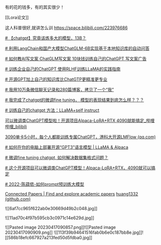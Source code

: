 有的花的钱多，有的其实很少！

[[Lora论文]]

这人科普很好,就讲怎么训
https://space.bilibili.com/223976686

[# 【chatgpt】究竟该炼多大的模型，13B？](https://www.bilibili.com/video/BV1Ao4y1n7q8/?-Arouter=story&buvid=Z04E510301E2317E4258B86E9DE3EE9C4D01&is_story_h5=false&mid=VWzcmGUtEsG3cu5l2eCFlg%3D%3D&p=1&plat_id=163&share_from=ugc&share_medium=iphone&share_plat=ios&share_session_id=5A1C817F-D04D-41C4-B942-02CC11336B24&share_source=WEIXIN&share_tag=s_i&timestamp=1681689127&unique_k=PshqPHo&up_id=223976686)

[# 利用LangChain和国产大模型ChatGLM-6B实现基于本地知识库的自动问答](https://www.bilibili.com/video/BV1So4y1L7Hb/?-Arouter=story&buvid=Z04E510301E2317E4258B86E9DE3EE9C4D01&is_story_h5=false&mid=VWzcmGUtEsG3cu5l2eCFlg%3D%3D&p=1&plat_id=163&share_from=ugc&share_medium=iphone&share_plat=ios&share_session_id=2F328C34-A1EF-48FF-8FAB-3DD4B364C4E5&share_source=WEIXIN&share_tag=s_i&timestamp=1681649257&unique_k=9meYo20&up_id=438539054)

[# 如何教AI写文案 ChatGLM写文案 10块钱训练自己的ChatGPT 写文案广告](https://www.bilibili.com/video/BV1gm4y167Ka/?-Arouter=story&buvid=Z04E510301E2317E4258B86E9DE3EE9C4D01&is_story_h5=false&mid=VWzcmGUtEsG3cu5l2eCFlg%3D%3D&p=1&plat_id=163&share_from=ugc&share_medium=iphone&share_plat=ios&share_session_id=EEB3428D-9DF6-498F-BED7-CE2A216ADB75&share_source=WEIXIN&share_tag=s_i&timestamp=1681391138&unique_k=KNftIRW&up_id=2031846058)

[# 训练企业自己的ChatGPT 使用RLHF训练LLaMA的实践指南](https://www.bilibili.com/video/BV1jT411W7Gr/?-Arouter=story&buvid=Z04E510301E2317E4258B86E9DE3EE9C4D01&is_story_h5=false&mid=VWzcmGUtEsG3cu5l2eCFlg%3D%3D&p=1&plat_id=163&share_from=ugc&share_medium=iphone&share_plat=ios&share_session_id=6F60FDDC-DECA-410C-A06A-2EA25B6351B5&share_source=WEIXIN&share_tag=s_i&timestamp=1681390238&unique_k=4xIVm6t&up_id=478674499)

[# 开源GPT加上自己的知识库比ChatGTP更精准更专业](https://www.bilibili.com/video/BV19o4y1J7mL/?-Arouter=story&buvid=Z04E510301E2317E4258B86E9DE3EE9C4D01&is_story_h5=false&mid=VWzcmGUtEsG3cu5l2eCFlg%3D%3D&p=1&plat_id=163&share_from=ugc&share_medium=iphone&share_plat=ios&share_session_id=13BBFD1D-93DF-4FA7-96C8-2EB079425C8F&share_source=WEIXIN&share_tag=s_i&timestamp=1681228323&unique_k=OqicU2i&up_id=40018594)

[# 我用10万条微信聊天记录和280篇博客，拷贝了一个“我”](https://mp.weixin.qq.com/s/2R49E3jnOWgi4QmhrilwqA)

[# 我完成了chatgpt的微调fine tuning， 模型的表现结果到底怎么样？？？](https://www.bilibili.com/video/BV1rL411U7uY/?-Arouter=story&buvid=Z04E510301E2317E4258B86E9DE3EE9C4D01&is_story_h5=false&mid=VWzcmGUtEsG3cu5l2eCFlg%3D%3D&p=1&plat_id=163&share_from=ugc&share_medium=iphone&share_plat=ios&share_session_id=42CD90B8-2B9F-4127-87FB-AC679F95F0B3&share_source=WEIXIN&share_tag=s_i&timestamp=1680826435&unique_k=DjMafRJ&up_id=267440912)

[# 训练自己的chatgpt 方法：LLaMA+self instruct](https://www.bilibili.com/video/BV1vv4y1V7BC/?-Arouter=story&buvid=Z04E510301E2317E4258B86E9DE3EE9C4D01&is_story_h5=false&mid=VWzcmGUtEsG3cu5l2eCFlg%3D%3D&p=1&plat_id=163&share_from=ugc&share_medium=iphone&share_plat=ios&share_session_id=FD5BFA4D-A9F4-445D-9AF4-B4DFF9325D2B&share_source=WEIXIN&share_tag=s_i&timestamp=1680503638&unique_k=Kn4ubbV&up_id=1221700040)

[可以微调类ChatGPT模型啦！开源项目Alpaca-LoRA+RTX 4090就能搞定_哔哩哔哩_bilibili](https://www.bilibili.com/video/BV1s84y1M7DB/?-Arouter=story&buvid=Z04E510301E2317E4258B86E9DE3EE9C4D01&is_story_h5=true&mid=VWzcmGUtEsG3cu5l2eCFlg%3D%3D&p=1&plat_id=163&share_from=ugc&share_medium=iphone&share_plat=ios&share_session_id=8CE0328B-F409-4E04-8E96-E54E44F2B136&share_source=WEIXIN&share_tag=s_i&timestamp=1680447794&unique_k=yx37GMD&up_id=2055252556)

[3090单卡5小时，每个人都能训练专属ChatGPT，港科大开源LMFlow (qq.com)](https://mp.weixin.qq.com/s/LCGQyNA6sHcdfIIARSNlww)

[# 如何在你的电脑上部署开源“GPT3”语言模型 | LLaMA & Alpaca](https://www.bilibili.com/video/BV1p84y137p4/?-Arouter=story&buvid=Z04E510301E2317E4258B86E9DE3EE9C4D01&is_story_h5=false&mid=VWzcmGUtEsG3cu5l2eCFlg%3D%3D&p=1&plat_id=163&share_from=ugc&share_medium=iphone&share_plat=ios&share_session_id=E1950FD3-9761-477C-9E97-640AA61677BB&share_source=WEIXIN&share_tag=s_i&timestamp=1680264049&unique_k=ecFj2qo&up_id=91788359&vd_source=51c3e05edfa923bc859a70d024c2d7c9)

[# 微调fine tuning chatgpt, 如何解决数据集格式问题？](https://www.bilibili.com/video/BV1ix4y1A7D1/?-Arouter=story&buvid=Z04E510301E2317E4258B86E9DE3EE9C4D01&is_story_h5=false&mid=VWzcmGUtEsG3cu5l2eCFlg%3D%3D&p=1&plat_id=163&share_from=ugc&share_medium=iphone&share_plat=ios&share_session_id=C6E29AE7-AC58-4C79-8054-C5F0AC2715D4&share_source=WEIXIN&share_tag=s_i&timestamp=1680496168&unique_k=1MGJYhG&up_id=267440912)

[# 这个开源项目可以微调类ChatGPT模型！Alpaca-LoRA+RTX，4090就可以搞定](https://www.bilibili.com/video/BV1s84y1M7DB/?-Arouter=story&buvid=Z04E510301E2317E4258B86E9DE3EE9C4D01&is_story_h5=true&mid=VWzcmGUtEsG3cu5l2eCFlg%3D%3D&p=1&plat_id=163&share_from=ugc&share_medium=iphone&share_plat=ios&share_session_id=8CE0328B-F409-4E04-8E96-E54E44F2B136&share_source=WEIXIN&share_tag=s_i&timestamp=1680447794&unique_k=yx37GMD&up_id=2055252556)

[# 2022-陈蕴侬-如何prompt预训练大模型](https://www.bilibili.com/video/BV1sh41137Xd/?-Arouter=story&buvid=Z04E510301E2317E4258B86E9DE3EE9C4D01&is_story_h5=false&mid=VWzcmGUtEsG3cu5l2eCFlg%3D%3D&p=1&plat_id=163&share_from=ugc&share_medium=iphone&share_plat=ios&share_session_id=6760482C-E030-49B5-94B4-6E5E645C8EAB&share_source=WEIXIN&share_tag=s_i&timestamp=1680426835&unique_k=VrbzAzJ&up_id=456741864&vd_source=51c3e05edfa923bc859a70d024c2d7c9)

[Connected Papers | Find and explore academic papers](https://www.connectedpapers.com/main/364dab208cb5d1c91a37ec8eb5f9e3526517593f/graph)
[huang1332 (github.com)](https://github.com/huang1332)

![[6af7cc965f622ab0e30669d49b2c048.jpg]]

![[11ad70c4f97b595cb3c0971c14e629d.jpg]]

![[Pasted image 20230417090857.png]]![[Pasted image 20230417090909.png]]
![[113f39b94641516fab0b6e0c187bb8e.jpg]]![[586b18efc667927a213fed50d5fdba0.jpg]]